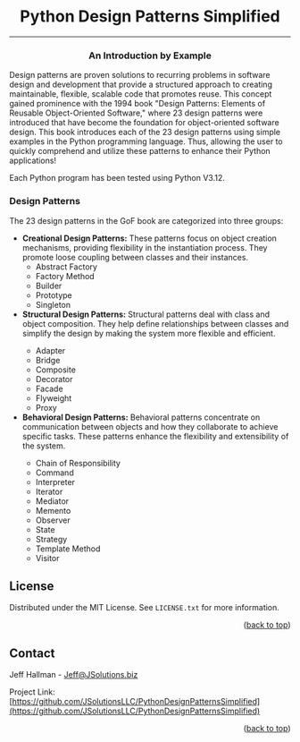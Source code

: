 <a id="readme-top"></a>

<h1 align="center">Python Design Patterns Simplified</h1>
<hr>
<h3 align="center">An Introduction by Example</h3>

<p>Design patterns are proven solutions to recurring problems in software design and development that provide a structured approach to creating maintainable, flexible, scalable code that promotes reuse.  This concept gained prominence with the 1994 book "Design Patterns:  Elements of Reusable Object-Oriented Software," where 23 design patterns were introduced that have become the foundation for object-oriented software design.
This book introduces each of the 23 design patterns using simple examples in the Python programming language.  Thus, allowing the user to quickly comprehend and utilize these patterns to enhance their Python applications!
</p>

<p>Each Python program has been tested using Python V3.12.</p>

<h3>Design Patterns</h3>
<p>The 23 design patterns in the GoF book are categorized into three groups:</p>

<ul>
<li><b>Creational Design Patterns:</b> These patterns focus on object creation mechanisms, providing flexibility in the instantiation process. They promote loose coupling between classes and their instances.
<ul>
<li>Abstract Factory</li>
<li>Factory Method</li>
<li>Builder</li>
<li>Prototype</li>
<li>Singleton</li>
</ul>

<li><b>Structural Design Patterns:</b> Structural patterns deal with class and object composition. They help define relationships between classes and simplify the design by making the system more flexible and efficient.</li>
<ul>
<li>Adapter</li>
<li>Bridge</li>
<li>Composite</li>
<li>Decorator</li>
<li>Facade</li>
<li>Flyweight</li>
<li>Proxy</li>
</ul>

<li><b>Behavioral Design Patterns:</b> Behavioral patterns concentrate on communication between objects and how they collaborate to achieve specific tasks. These patterns enhance the flexibility and extensibility of the system.</li>
<ul>
<li>Chain of Responsibility</li>
<li>Command</li>
<li>Interpreter</li>
<li>Iterator</li>
<li>Mediator</li>
<li>Memento</li>
<li>Observer</li>
<li>State</li>
<li>Strategy</li>
<li>Template Method</li>
<li>Visitor</li>
</ul>
</ul>
  

<!-- LICENSE -->
## License

Distributed under the MIT License. See `LICENSE.txt` for more information.

<p align="right">(<a href="#readme-top">back to top</a>)</p>



<!-- CONTACT -->
## Contact

Jeff Hallman - Jeff@JSolutions.biz

Project Link: [https://github.com/JSolutionsLLC/PythonDesignPatternsSimplified](https://github.com/JSolutionsLLC/PythonDesignPatternsSimplified)

<p align="right">(<a href="#readme-top">back to top</a>)</p>
